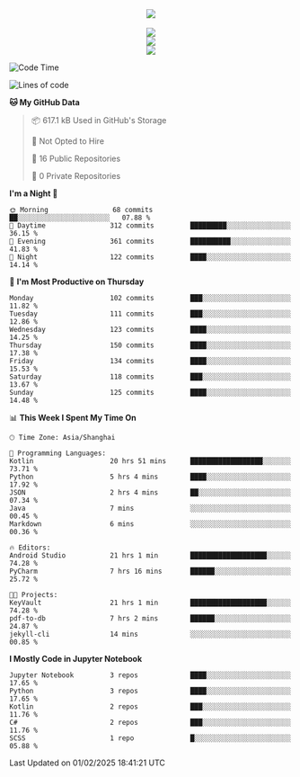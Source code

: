 <div align="center">
  <img src="https://readme-typing-svg.demolab.com?font=Zhi+Mang+Xing&size=40&pause=1000&color=000000&center=true&vCenter=true&lines=Baymax%E5%B0%8F%E6%8C%AF;Hello%20World"/><br/>
  <br/>
  <img src="https://skillicons.dev/icons?i=java,kotlin,python,c,cpp,html,css,javascript" /><br/>
  <img src="https://skillicons.dev/icons?i=spring,vue,pytorch,maven,gradle,mysql,sqlite,linux" /><br/>
  <img src="https://skillicons.dev/icons?i=idea,pycharm,webstorm,androidstudio,vscode,git,vim,md" /><br/>
</div>

<!--START_SECTION:waka-->
![Code Time](http://img.shields.io/badge/Code%20Time-553%20hrs%2010%20mins-blue)

![Lines of code](https://img.shields.io/badge/From%20Hello%20World%20I%27ve%20Written-6.0%20million%20lines%20of%20code-blue)

**🐱 My GitHub Data** 

> 📦 617.1 kB Used in GitHub's Storage 
 > 
> 🚫 Not Opted to Hire
 > 
> 📜 16 Public Repositories 
 > 
> 🔑 0 Private Repositories 
 > 
**I'm a Night 🦉** 

```text
🌞 Morning                68 commits          ██░░░░░░░░░░░░░░░░░░░░░░░   07.88 % 
🌆 Daytime                312 commits         █████████░░░░░░░░░░░░░░░░   36.15 % 
🌃 Evening                361 commits         ██████████░░░░░░░░░░░░░░░   41.83 % 
🌙 Night                  122 commits         ████░░░░░░░░░░░░░░░░░░░░░   14.14 % 
```
📅 **I'm Most Productive on Thursday** 

```text
Monday                   102 commits         ███░░░░░░░░░░░░░░░░░░░░░░   11.82 % 
Tuesday                  111 commits         ███░░░░░░░░░░░░░░░░░░░░░░   12.86 % 
Wednesday                123 commits         ████░░░░░░░░░░░░░░░░░░░░░   14.25 % 
Thursday                 150 commits         ████░░░░░░░░░░░░░░░░░░░░░   17.38 % 
Friday                   134 commits         ████░░░░░░░░░░░░░░░░░░░░░   15.53 % 
Saturday                 118 commits         ███░░░░░░░░░░░░░░░░░░░░░░   13.67 % 
Sunday                   125 commits         ████░░░░░░░░░░░░░░░░░░░░░   14.48 % 
```


📊 **This Week I Spent My Time On** 

```text
🕑︎ Time Zone: Asia/Shanghai

💬 Programming Languages: 
Kotlin                   20 hrs 51 mins      ██████████████████░░░░░░░   73.71 % 
Python                   5 hrs 4 mins        ████░░░░░░░░░░░░░░░░░░░░░   17.92 % 
JSON                     2 hrs 4 mins        ██░░░░░░░░░░░░░░░░░░░░░░░   07.34 % 
Java                     7 mins              ░░░░░░░░░░░░░░░░░░░░░░░░░   00.45 % 
Markdown                 6 mins              ░░░░░░░░░░░░░░░░░░░░░░░░░   00.36 % 

🔥 Editors: 
Android Studio           21 hrs 1 min        ███████████████████░░░░░░   74.28 % 
PyCharm                  7 hrs 16 mins       ██████░░░░░░░░░░░░░░░░░░░   25.72 % 

🐱‍💻 Projects: 
KeyVault                 21 hrs 1 min        ███████████████████░░░░░░   74.28 % 
pdf-to-db                7 hrs 2 mins        ██████░░░░░░░░░░░░░░░░░░░   24.87 % 
jekyll-cli               14 mins             ░░░░░░░░░░░░░░░░░░░░░░░░░   00.85 % 
```

**I Mostly Code in Jupyter Notebook** 

```text
Jupyter Notebook         3 repos             ████░░░░░░░░░░░░░░░░░░░░░   17.65 % 
Python                   3 repos             ████░░░░░░░░░░░░░░░░░░░░░   17.65 % 
Kotlin                   2 repos             ███░░░░░░░░░░░░░░░░░░░░░░   11.76 % 
C#                       2 repos             ███░░░░░░░░░░░░░░░░░░░░░░   11.76 % 
SCSS                     1 repo              █░░░░░░░░░░░░░░░░░░░░░░░░   05.88 % 
```




 Last Updated on 01/02/2025 18:41:21 UTC
<!--END_SECTION:waka-->





